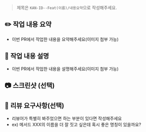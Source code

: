 > 제목은 `KAN-ID--Feat(이름)/내용요약`으로 작성해주세요.

## ✏️ 작업 내용 요약

- 이번 PR에서 작업한 내용을 요약해주세요(이미지 첨부 가능)

## 📝 작업 내용 설명

- 이번 PR에서 작업한 내용을 설명해주세요(이미지 첨부 가능)

## 📷 스크린샷 (선택)

## 💬 리뷰 요구사항(선택)

- 리뷰어가 특별히 봐주었으면 하는 부분이 있다면 작성해주세요
- ex) 메서드 XXX의 이름을 더 잘 짓고 싶은데 혹시 좋은 명칭이 있을까요?
